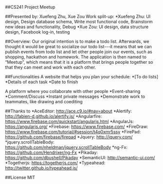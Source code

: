 ##CS241 Project Meetup

##Presented by: Xuefeng Zhu, Xue Zou
   Work split-up: 
    *Xuefeng Zhu: UI design, Design database schema, Write most functional code, Brainstorm new ideas and functionality, Debug 
	*Xue Zou: UI design, data structure design, Facebook log-in, testing

##Overview:
Our original intention is to make a todo list. Afterwards, we thought it would be great to socialize our todo list---it means that we can publish events from todo list and let other people join our events, such as shopping, hackathon and homework. The application is then named to “Meetup”, which means that it is a platform that brings people together so that they can meet and work with each other.

##Functionalities 
A website that helps you plan your schedule: 
*[To do lists]
*Details of each task
*Date to finish

A platform where you collaborate with other people
*Event-sharing
*Comment/Discuss
*Instant private messages
*Demonstrate work to teammates, like drawing and coediting 

##Thanks to 
*AceEditor: http://ace.c9.io/#nav=about
*Alertify:  http://fabien-d.github.io/alertify.js/
*Angularfire: https://www.firebase.com/quickstart/angularjs.html
*AngularJs: https://angularjs.org/
*Firebase: https://www.firebase.com/
*FireDraw: https://www.firebase.com/tutorial/#session/t4q0xmr5ssy 
*FirePad: https://github.com/firebase/firepad
*Jquery: http://jquery.com/
*jquery.scrollTableBody: https://github.com/nheldman/jquery.scrollTableBody
*ng-Fx: https://github.com/Hendrixer/ng-Fx
*Pikaday: https://github.com/dbushell/Pikaday
*SemanticUI: http://semantic-ui.com/
*Togetherjs: https://togetherjs.com/
*Typeahead: http://twitter.github.io/typeahead.js/

##License 
MIT

